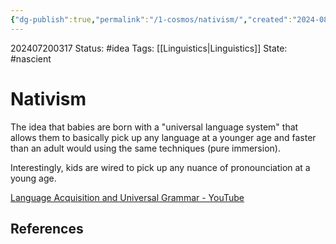 ```yaml
---
{"dg-publish":true,"permalink":"/1-cosmos/nativism/","created":"2024-08-31T23:47:14.813-04:00","updated":"2024-07-20T03:17:45.535-04:00"}
---
```


202407200317
Status: #idea
Tags: [[Linguistics\|Linguistics]]
State: #nascient
# Nativism
The idea that babies are born with a "universal language system" that allows them to basically pick up any language at a younger age and faster than an adult would using the same techniques (pure immersion).

Interestingly, kids are wired to pick up any nuance of pronounciation at a young age.

[Language Acquisition and Universal Grammar - YouTube](https://www.youtube.com/watch?v=MLNFGWJOXjA)
## References
